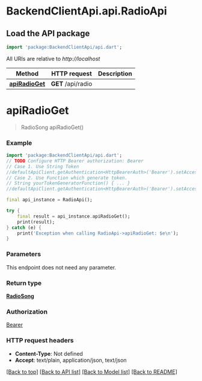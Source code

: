 # BackendClientApi.api.RadioApi

## Load the API package
```dart
import 'package:BackendClientApi/api.dart';
```

All URIs are relative to *http://localhost*

Method | HTTP request | Description
------------- | ------------- | -------------
[**apiRadioGet**](RadioApi.md#apiradioget) | **GET** /api/radio | 


# **apiRadioGet**
> RadioSong apiRadioGet()



### Example
```dart
import 'package:BackendClientApi/api.dart';
// TODO Configure HTTP Bearer authorization: Bearer
// Case 1. Use String Token
//defaultApiClient.getAuthentication<HttpBearerAuth>('Bearer').setAccessToken('YOUR_ACCESS_TOKEN');
// Case 2. Use Function which generate token.
// String yourTokenGeneratorFunction() { ... }
//defaultApiClient.getAuthentication<HttpBearerAuth>('Bearer').setAccessToken(yourTokenGeneratorFunction);

final api_instance = RadioApi();

try {
    final result = api_instance.apiRadioGet();
    print(result);
} catch (e) {
    print('Exception when calling RadioApi->apiRadioGet: $e\n');
}
```

### Parameters
This endpoint does not need any parameter.

### Return type

[**RadioSong**](RadioSong.md)

### Authorization

[Bearer](../README.md#Bearer)

### HTTP request headers

 - **Content-Type**: Not defined
 - **Accept**: text/plain, application/json, text/json

[[Back to top]](#) [[Back to API list]](../README.md#documentation-for-api-endpoints) [[Back to Model list]](../README.md#documentation-for-models) [[Back to README]](../README.md)

